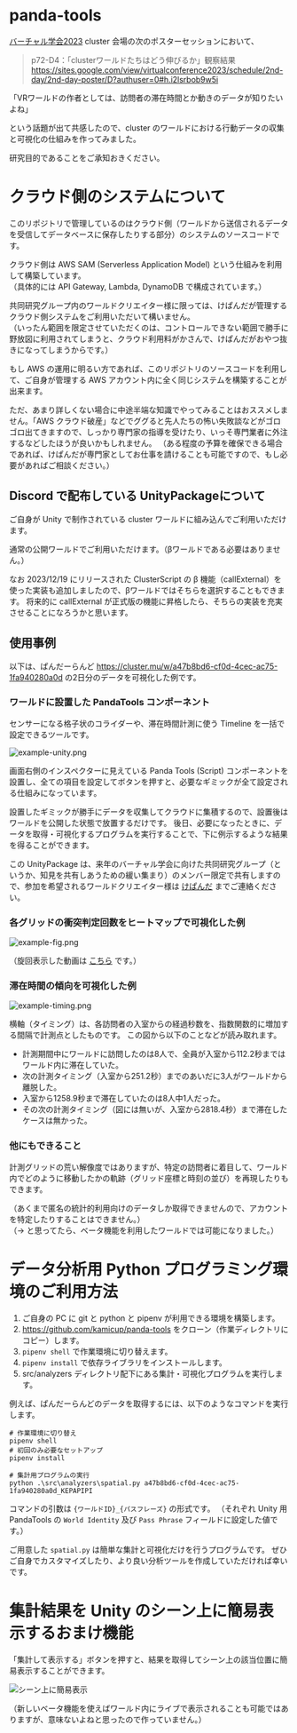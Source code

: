 # panda-tools #

[バーチャル学会2023](https://sites.google.com/view/virtualconference2023) cluster 会場の次のポスターセッションにおいて、

> p72-D4：「clusterワールドたちはどう伸びるか」観察結果
> https://sites.google.com/view/virtualconference2023/schedule/2nd-day/2nd-day-poster/D?authuser=0#h.i2lsrbob9w5i

「VRワールドの作者としては、訪問者の滞在時間とか動きのデータが知りたいよね」

という話題が出て共感したので、cluster のワールドにおける行動データの収集と可視化の仕組みを作ってみました。

研究目的であることをご承知おきください。


# クラウド側のシステムについて #

このリポジトリで管理しているのはクラウド側（ワールドから送信されるデータを受信してデータベースに保存したりする部分）のシステムのソースコードです。

クラウド側は AWS SAM (Serverless Application Model) という仕組みを利用して構築しています。\
（具体的には API Gateway, Lambda, DynamoDB で構成されています。）

共同研究グループ内のワールドクリエイター様に限っては、けぱんだが管理するクラウド側システムをご利用いただいて構いません。\
（いったん範囲を限定させていただくのは、コントロールできない範囲で勝手に野放図に利用されてしまうと、クラウド利用料がかさんで、けぱんだがおやつ抜きになってしまうからです。）

もし AWS の運用に明るい方であれば、このリポジトリのソースコードを利用して、ご自身が管理する AWS アカウント内に全く同じシステムを構築することが出来ます。

ただ、あまり詳しくない場合に中途半端な知識でやってみることはおススメしません。「AWS クラウド破産」などでググると先人たちの怖い失敗談などがゴロゴロ出てきますので、しっかり専門家の指導を受けたり、いっそ専門業者に外注するなどしたほうが良いかもしれません。
（ある程度の予算を確保できる場合であれば、けぱんだが専門家としてお仕事を請けることも可能ですので、もし必要があればご相談ください。）


## Discord で配布している UnityPackageについて ##

ご自身が Unity で制作されている cluster ワールドに組み込んでご利用いただけます。

通常の公開ワールドでご利用いただけます。（βワールドである必要はありません。）

なお 2023/12/19 にリリースされた ClusterScript の β 機能（callExternal）を使った実装も追加しましたので、βワールドではそちらを選択することもできます。
将来的に callExternal が正式版の機能に昇格したら、そちらの実装を充実させることになろうかと思います。


## 使用事例 ##
以下は、ぱんだーらんど https://cluster.mu/w/a47b8bd6-cf0d-4cec-ac75-1fa940280a0d の2日分のデータを可視化した例です。

### ワールドに設置した PandaTools コンポーネント ###
センサーになる格子状のコライダーや、滞在時間計測に使う Timeline を一括で設定できるツールです。

![example-unity.png](resources/example-unity.png)

画面右側のインスペクターに見えている Panda Tools (Script) コンポーネントを設置し、全ての項目を設定してボタンを押すと、必要なギミックが全て設定される仕組みになっています。

設置したギミックが勝手にデータを収集してクラウドに集積するので、設置後はワールドを公開した状態で放置するだけです。
後日、必要になったときに、データを取得・可視化するプログラムを実行することで、下に例示するような結果を得ることができます。

この UnityPackage は、来年のバーチャル学会に向けた共同研究グループ（というか、知見を共有しあうための緩い集まり）のメンバー限定で共有しますので、参加を希望されるワールドクリエイター様は [けぱんだ](https://twitter.com/kepa4696) までご連絡ください。

### 各グリッドの衝突判定回数をヒートマップで可視化した例 ###
![example-fig.png](resources/example-fig.png)

（旋回表示した動画は [こちら](resources/example-movie.mp4) です。）

### 滞在時間の傾向を可視化した例 ###
![example-timing.png](resources/example-timing.png)

横軸（タイミング）は、各訪問者の入室からの経過秒数を、指数関数的に増加する間隔で計測点としたものです。
この図から以下のことなどが読み取れます。

- 計測期間中にワールドに訪問したのは8人で、全員が入室から112.2秒まではワールド内に滞在していた。
- 次の計測タイミング（入室から251.2秒）までのあいだに3人がワールドから離脱した。
- 入室から1258.9秒まで滞在していたのは8人中1人だった。
- その次の計測タイミング（図には無いが、入室から2818.4秒）まで滞在したケースは無かった。

### 他にもできること ###
計測グリッドの荒い解像度ではありますが、特定の訪問者に着目して、ワールド内でどのように移動したかの軌跡（グリッド座標と時刻の並び）を再現したりもできます。

（あくまで匿名の統計的利用向けのデータしか取得できませんので、アカウントを特定したりすることはできません。）\
（→ と思ってたら、ベータ機能を利用したワールドでは可能になりました。）

# データ分析用 Python プログラミング環境のご利用方法 #

1. ご自身の PC に git と python と pipenv が利用できる環境を構築します。
2. https://github.com/kamicup/panda-tools をクローン（作業ディレクトリにコピー）します。
3. `pipenv shell` で作業環境に切り替えます。
4. `pipenv install` で依存ライブラリをインストールします。
5. src/analyzers ディレクトリ配下にある集計・可視化プログラムを実行します。

例えば、ぱんだーらんどのデータを取得するには、以下のようなコマンドを実行します。

```shell
# 作業環境に切り替え
pipenv shell
# 初回のみ必要なセットアップ
pipenv install
```

```shell
# 集計用プログラムの実行
python .\src\analyzers\spatial.py a47b8bd6-cf0d-4cec-ac75-1fa940280a0d_KEPAPIPI
```

コマンドの引数は `{ワールドID}_{パスフレーズ}` の形式です。
（それぞれ Unity 用 PandaTools の `World Identity` 及び `Pass Phrase` フィールドに設定した値です。）

ご用意した `spatial.py` は簡単な集計と可視化だけを行うプログラムです。
ぜひご自身でカスタマイズしたり、より良い分析ツールを作成していただければ幸いです。


# 集計結果を Unity のシーン上に簡易表示するおまけ機能 #

「集計して表示する」ボタンを押すと、結果を取得してシーン上の該当位置に簡易表示することができます。

![シーン上に簡易表示](resources/example-unity-report.png)

（新しいベータ機能を使えばワールド内にライブで表示されることも可能ではありますが、意味ないよねと思ったので作っていません。）
